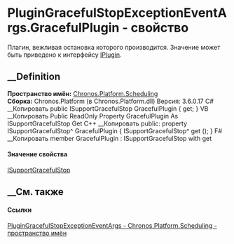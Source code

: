 # PluginGracefulStopExceptionEventArgs.GracefulPlugin - свойство
Плагин, вежливая остановка которого производится. Значение может быть
приведено к интерфейсу [IPlugin](T_Chronos_Contracts_IPlugin.htm).
## __Definition
 **Пространство имён:**
[Chronos.Platform.Scheduling](N_Chronos_Platform_Scheduling.htm)  
 **Сборка:** Chronos.Platform (в Chronos.Platform.dll) Версия: 3.6.0.17
C# __Копировать
     public ISupportGracefulStop GracefulPlugin { get; }
VB __Копировать
     Public ReadOnly Property GracefulPlugin As ISupportGracefulStop
    	Get
C++ __Копировать
     public:
    property ISupportGracefulStop^ GracefulPlugin {
    	ISupportGracefulStop^ get ();
    }
F# __Копировать
     member GracefulPlugin : ISupportGracefulStop with get
#### Значение свойства
[ISupportGracefulStop](T_Chronos_Contracts_ISupportGracefulStop.htm)
##  __См. также
#### Ссылки
[PluginGracefulStopExceptionEventArgs -
](T_Chronos_Platform_Scheduling_PluginGracefulStopExceptionEventArgs.htm)
[Chronos.Platform.Scheduling - пространство
имён](N_Chronos_Platform_Scheduling.htm)
